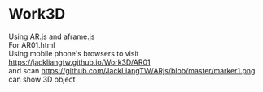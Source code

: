 # Work3D
Using AR.js and aframe.js<br>
For AR01.html<br>
Using mobile phone's browsers to visit https://jackliangtw.github.io/Work3D/AR01<br>
and scan https://github.com/JackLiangTW/ARjs/blob/master/marker1.png can show 3D object
